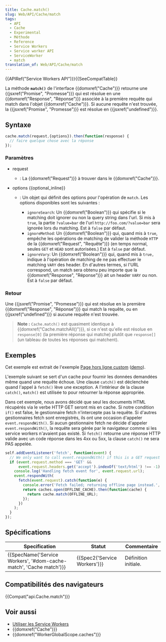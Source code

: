 ```yaml
---
title: Cache.match()
slug: Web/API/Cache/match
tags:
  - API
  - Cache
  - Experimental
  - Méthode
  - Reference
  - Service Workers
  - Service worker API
  - ServiceWorker
  - match
translation_of: Web/API/Cache/match
---
```

{{APIRef("Service Workers API")}}{{SeeCompatTable}}

La méthode **`match()`** de l'interface {{domxref("Cache")}} retourne une {{jsxref("Promise", "Promesse")}} qui est résolue en une {{domxref("Response", "Réponse")}} associée à la première requête qui match dans l'objet {{domxref("Cache")}}. Si aucune requête n'est trouvée, la {{jsxref("Promise", "Promesse")}} est résolue en {{jsxref("undefined")}}.

## Syntaxe

```js
cache.match(request,{options}).then(function(response) {
  // faire quelque chose avec la réponse
});
```

### Paramètres

- request
  - : La {{domxref("Request")}} à trouver dans le {{domxref("Cache")}}.
- options {{optional_inline}}

  - : Un objet qui définit des options pour l'opération de `match`. Les options disponibles sont les suivantes :

    - `ignoreSearch`: Un {{domxref("Boolean")}} qui spécifie si le matching doit ignorer ou non la query string dans l'url.  Si mis à `true`, la partie `?value=bar` de l'url `http://foo.com/?value=bar` sera ignorée lors du matching. Est à `false` par défaut.
    - `ignoreMethod`: Un {{domxref("Boolean")}} qui, quand mis à `true`, empêche les opérations de matching de valider la méthode `HTTP` de la {{domxref("Request", "Requête")}} (en temps normal, seules `GET` et `HEAD` sont autorisées.) Est à  `false` par défaut.
    - `ignoreVary`: Un {{domxref("Boolean")}} qui, quand mis à `true,` indique à l'opération de matching de ne pas effectuer le matching `VARY` des header.  En d'autres termes, si l'URL correspond, un match sera obtenu peu importe que la {{domxref("Response", "Réponse")}} ait un header `VARY` ou non. Est à `false` par défaut.

### Retour

Une {{jsxref("Promise", "Promesse")}} qui est résolue en la première {{domxref("Response", "Réponse")}} qui match la requête, ou en {{jsxref("undefined")}} si aucune requête n'est trouvée.

> **Note :** `Cache.match()` est quasiment identique à {{domxref("Cache.matchAll()")}}, si ce n'est qu'elle est résolue en `response[0]` (la première réponse qui matche) plutôt que `response[]` (un tableau de toutes les réponses qui matchent).

## Exemples

Cet exemple est extrait de l'exemple [Page hors ligne custom](https://github.com/GoogleChrome/samples/blob/gh-pages/service-worker/custom-offline-page/service-worker.js) ([demo](https://googlechrome.github.io/samples/service-worker/custom-offline-page/index.html)).

L'exemple suivant se sert d'un cache pour fournir les données demandées même quand une requête échoue. Une clause `catch()` est déclenchée quand l'appel à `fetch()` lève une exception. A l'intérieur de la clause `catch()`, `match()` est utilisée to pour retourner la réponse appropriée.

Dans cet exemple, nous avons décidé que seul les documents HTML récupérés via le verbe HTTP GET seront mis en cache. Si notre condition `if()` est false, le gestionnaire fetch n'intercepte pas la requête. Si d'autres gestionnaires fetch sont enregistrés, ils ont une occasion d'appeler `event.respondWith()`. Si aucun gestionnaire fetch ne décide d'appeler `event.respondWith()`, la requête sera gérée par le navigateur comme si les service workers n'avaient pas existé. Si `fetch()` retourne une réponse HTTP valide avec un code réponse dans les 4xx ou 5xx, la clause `catch()` ne sera PAS appelée.

```js
self.addEventListener('fetch', function(event) {
  // We only want to call event.respondWith() if this is a GET request for an HTML document.
  if (event.request.method === 'GET' &&
      event.request.headers.get('accept').indexOf('text/html') !== -1) {
    console.log('Handling fetch event for', event.request.url);
    event.respondWith(
      fetch(event.request).catch(function(e) {
        console.error('Fetch failed; returning offline page instead.', e);
        return caches.open(OFFLINE_CACHE).then(function(cache) {
          return cache.match(OFFLINE_URL);
        });
      })
    );
  }
});
```

## Spécifications

| Specification                                                                            | Statut                               | Commentaire          |
| ---------------------------------------------------------------------------------------- | ------------------------------------ | -------------------- |
| {{SpecName('Service Workers', '#dom-cache-match', 'Cache match')}} | {{Spec2('Service Workers')}} | Définition initiale. |

## Compatibilités des navigateurs

{{Compat("api.Cache.match")}}

## Voir aussi

- [Utiliser les Service Workers](/fr/docs/Web/API/Service_Worker_API/Using_Service_Workers)
- {{domxref("Cache")}}
- {{domxref("WorkerGlobalScope.caches")}}
